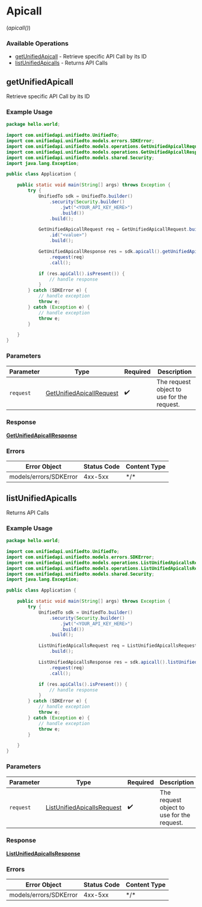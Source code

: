 # Apicall
(*apicall()*)

### Available Operations

* [getUnifiedApicall](#getunifiedapicall) - Retrieve specific API Call by its ID
* [listUnifiedApicalls](#listunifiedapicalls) - Returns API Calls

## getUnifiedApicall

Retrieve specific API Call by its ID

### Example Usage

```java
package hello.world;

import com.unifiedapi.unifiedto.UnifiedTo;
import com.unifiedapi.unifiedto.models.errors.SDKError;
import com.unifiedapi.unifiedto.models.operations.GetUnifiedApicallRequest;
import com.unifiedapi.unifiedto.models.operations.GetUnifiedApicallResponse;
import com.unifiedapi.unifiedto.models.shared.Security;
import java.lang.Exception;

public class Application {

    public static void main(String[] args) throws Exception {
        try {
            UnifiedTo sdk = UnifiedTo.builder()
                .security(Security.builder()
                    .jwt("<YOUR_API_KEY_HERE>")
                    .build())
                .build();

            GetUnifiedApicallRequest req = GetUnifiedApicallRequest.builder()
                .id("<value>")
                .build();

            GetUnifiedApicallResponse res = sdk.apicall().getUnifiedApicall()
                .request(req)
                .call();

            if (res.apiCall().isPresent()) {
                // handle response
            }
        } catch (SDKError e) {
            // handle exception
            throw e;
        } catch (Exception e) {
            // handle exception
            throw e;
        }

    }
}
```

### Parameters

| Parameter                                                                       | Type                                                                            | Required                                                                        | Description                                                                     |
| ------------------------------------------------------------------------------- | ------------------------------------------------------------------------------- | ------------------------------------------------------------------------------- | ------------------------------------------------------------------------------- |
| `request`                                                                       | [GetUnifiedApicallRequest](../../models/operations/GetUnifiedApicallRequest.md) | :heavy_check_mark:                                                              | The request object to use for the request.                                      |


### Response

**[GetUnifiedApicallResponse](../../models/operations/GetUnifiedApicallResponse.md)**
### Errors

| Error Object           | Status Code            | Content Type           |
| ---------------------- | ---------------------- | ---------------------- |
| models/errors/SDKError | 4xx-5xx                | \*\/*                  |

## listUnifiedApicalls

Returns API Calls

### Example Usage

```java
package hello.world;

import com.unifiedapi.unifiedto.UnifiedTo;
import com.unifiedapi.unifiedto.models.errors.SDKError;
import com.unifiedapi.unifiedto.models.operations.ListUnifiedApicallsRequest;
import com.unifiedapi.unifiedto.models.operations.ListUnifiedApicallsResponse;
import com.unifiedapi.unifiedto.models.shared.Security;
import java.lang.Exception;

public class Application {

    public static void main(String[] args) throws Exception {
        try {
            UnifiedTo sdk = UnifiedTo.builder()
                .security(Security.builder()
                    .jwt("<YOUR_API_KEY_HERE>")
                    .build())
                .build();

            ListUnifiedApicallsRequest req = ListUnifiedApicallsRequest.builder()
                .build();

            ListUnifiedApicallsResponse res = sdk.apicall().listUnifiedApicalls()
                .request(req)
                .call();

            if (res.apiCalls().isPresent()) {
                // handle response
            }
        } catch (SDKError e) {
            // handle exception
            throw e;
        } catch (Exception e) {
            // handle exception
            throw e;
        }

    }
}
```

### Parameters

| Parameter                                                                           | Type                                                                                | Required                                                                            | Description                                                                         |
| ----------------------------------------------------------------------------------- | ----------------------------------------------------------------------------------- | ----------------------------------------------------------------------------------- | ----------------------------------------------------------------------------------- |
| `request`                                                                           | [ListUnifiedApicallsRequest](../../models/operations/ListUnifiedApicallsRequest.md) | :heavy_check_mark:                                                                  | The request object to use for the request.                                          |


### Response

**[ListUnifiedApicallsResponse](../../models/operations/ListUnifiedApicallsResponse.md)**
### Errors

| Error Object           | Status Code            | Content Type           |
| ---------------------- | ---------------------- | ---------------------- |
| models/errors/SDKError | 4xx-5xx                | \*\/*                  |
